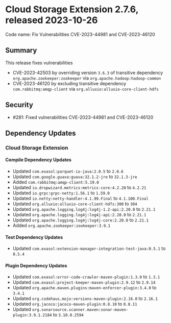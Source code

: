 # Cloud Storage Extension 2.7.6, released 2023-10-26

Code name: Fix Vulnerabilities CVE-2023-44981 and CVE-2023-46120

## Summary

This release fixes vulnerabilities
* CVE-2023-42503 by overriding version `3.6.3` of transitive dependency `org.apache.zookeeper:zookeeper` via `org.apache.hadoop:hadoop-common`
* CVE-2023-46120 by excluding transitive dependency `com.rabbitmq:amqp-client` via `org.alluxio:alluxio-core-client-hdfs`

## Security

* #281: Fixed vulnerabilities CVE-2023-44981 and CVE-2023-46120

## Dependency Updates

### Cloud Storage Extension

#### Compile Dependency Updates

* Updated `com.exasol:parquet-io-java:2.0.5` to `2.0.6`
* Updated `com.google.guava:guava:32.1.2-jre` to `32.1.3-jre`
* Added `com.rabbitmq:amqp-client:5.19.0`
* Updated `io.dropwizard.metrics:metrics-core:4.2.20` to `4.2.21`
* Updated `io.grpc:grpc-netty:1.56.1` to `1.59.0`
* Updated `io.netty:netty-handler:4.1.99.Final` to `4.1.100.Final`
* Updated `org.alluxio:alluxio-core-client-hdfs:300` to `304`
* Updated `org.apache.logging.log4j:log4j-1.2-api:2.20.0` to `2.21.1`
* Updated `org.apache.logging.log4j:log4j-api:2.20.0` to `2.21.1`
* Updated `org.apache.logging.log4j:log4j-core:2.20.0` to `2.21.1`
* Added `org.apache.zookeeper:zookeeper:3.9.1`

#### Test Dependency Updates

* Updated `com.exasol:extension-manager-integration-test-java:0.5.1` to `0.5.4`

#### Plugin Dependency Updates

* Updated `com.exasol:error-code-crawler-maven-plugin:1.3.0` to `1.3.1`
* Updated `com.exasol:project-keeper-maven-plugin:2.9.12` to `2.9.14`
* Updated `org.apache.maven.plugins:maven-enforcer-plugin:3.4.0` to `3.4.1`
* Updated `org.codehaus.mojo:versions-maven-plugin:2.16.0` to `2.16.1`
* Updated `org.jacoco:jacoco-maven-plugin:0.8.10` to `0.8.11`
* Updated `org.sonarsource.scanner.maven:sonar-maven-plugin:3.9.1.2184` to `3.10.0.2594`
